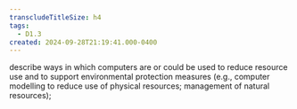 ```yaml
---
transcludeTitleSize: h4
tags:
  - D1.3
created: 2024-09-28T21:19:41.000-0400
---
```

describe ways in which computers are or could be used to reduce resource use and to support environmental protection measures (e.g., computer modelling to reduce use of physical resources; management of natural resources);